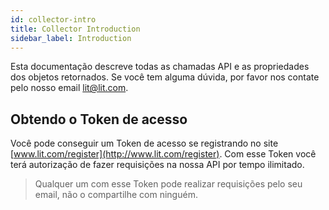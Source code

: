 ```yaml
---
id: collector-intro
title: Collector Introduction
sidebar_label: Introduction
---
```


Esta documentação descreve todas as chamadas API e as propriedades dos objetos retornados. Se você tem alguma dúvida, por favor nos contate pelo nosso email [lit@lit.com](mailto:lit@lit.com).

## Obtendo o Token de acesso

Você pode conseguir um Token de acesso se registrando no site [www.lit.com/register](http://www.lit.com/register). Com esse Token você terá autorização de fazer requisições na nossa API por tempo ilimitado.

>Qualquer um com esse Token pode realizar requisições pelo seu email, não o compartilhe com ninguém.